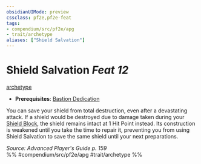 ```yaml
---
obsidianUIMode: preview
cssclass: pf2e,pf2e-feat
tags:
- compendium/src/pf2e/apg
- trait/archetype
aliases: ["Shield Salvation"]
---
```

# Shield Salvation  *Feat 12*  
[archetype](archetype.md "Archetype Feat Trait")  

- **Prerequisites**: [Bastion Dedication](bastion-dedication-apg.md)

You can save your shield from total destruction, even after a devastating attack. If a shield would be destroyed due to damage taken during your [Shield Block](Reference/Compendium/Feats/shield-block.md), the shield remains intact at 1 Hit Point instead. Its construction is weakened until you take the time to repair it, preventing you from using Shield Salvation to save the same shield until your next preparations.

*Source: Advanced Player's Guide p. 159*  
%% #compendium/src/pf2e/apg #trait/archetype %%